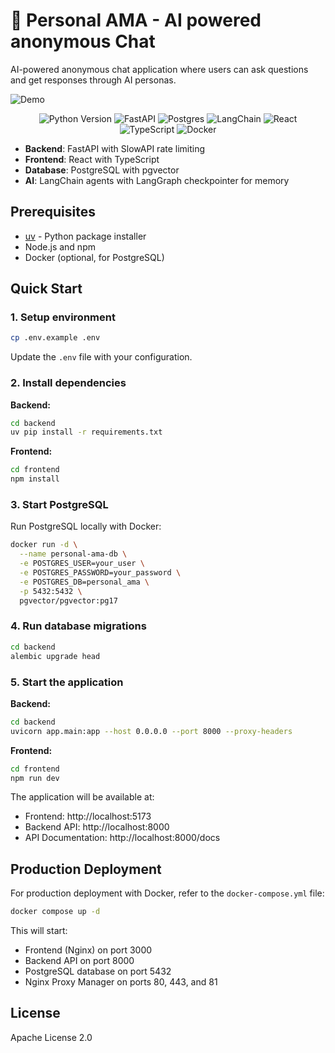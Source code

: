 # 💬 Personal AMA - AI powered anonymous Chat

AI-powered anonymous chat application where users can ask questions and get responses through AI personas.

![Demo](https://github.com/user-attachments/assets/253d77e0-1d1a-4721-81c9-4def477b41c2)

<p align="center">
    <img src="https://img.shields.io/badge/Python-3776AB?style=for-the-badge&logo=python&logoColor=white" alt="Python Version">
    <img src="https://img.shields.io/badge/FastAPI-009688?style=for-the-badge&logo=fastapi&logoColor=white" alt="FastAPI">
    <img src="https://img.shields.io/badge/PostgreSQL-316192?style=for-the-badge&logo=postgresql&logoColor=white" alt="Postgres">
    <img src="https://img.shields.io/badge/🦜_LangChain-121212?style=for-the-badge" alt="LangChain">
    <img src="https://img.shields.io/badge/React-20232A?style=for-the-badge&logo=react&logoColor=61DAFB" alt="React">
    <img src="https://img.shields.io/badge/TypeScript-007ACC?style=for-the-badge&logo=typescript&logoColor=white" alt="TypeScript">
    <img src="https://img.shields.io/badge/Docker-2496ED?style=for-the-badge&logo=docker&logoColor=white" alt="Docker">
</p>

- **Backend**: FastAPI with SlowAPI rate limiting
- **Frontend**: React with TypeScript
- **Database**: PostgreSQL with pgvector
- **AI**: LangChain agents with LangGraph checkpointer for memory

## Prerequisites

- [uv](https://github.com/astral-sh/uv) - Python package installer
- Node.js and npm
- Docker (optional, for PostgreSQL)

## Quick Start

### 1. Setup environment

```bash
cp .env.example .env
```

Update the `.env` file with your configuration.

### 2. Install dependencies

**Backend:**
```bash
cd backend
uv pip install -r requirements.txt
```

**Frontend:**
```bash
cd frontend
npm install
```

### 3. Start PostgreSQL

Run PostgreSQL locally with Docker:
```bash
docker run -d \
  --name personal-ama-db \
  -e POSTGRES_USER=your_user \
  -e POSTGRES_PASSWORD=your_password \
  -e POSTGRES_DB=personal_ama \
  -p 5432:5432 \
  pgvector/pgvector:pg17
```

### 4. Run database migrations

```bash
cd backend
alembic upgrade head
```

### 5. Start the application

**Backend:**
```bash
cd backend
uvicorn app.main:app --host 0.0.0.0 --port 8000 --proxy-headers
```

**Frontend:**
```bash
cd frontend
npm run dev
```

The application will be available at:
- Frontend: http://localhost:5173
- Backend API: http://localhost:8000
- API Documentation: http://localhost:8000/docs

## Production Deployment

For production deployment with Docker, refer to the `docker-compose.yml` file:

```bash
docker compose up -d
```

This will start:
- Frontend (Nginx) on port 3000
- Backend API on port 8000
- PostgreSQL database on port 5432
- Nginx Proxy Manager on ports 80, 443, and 81

## License

Apache License 2.0
